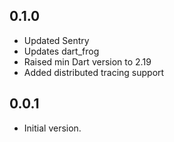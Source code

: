 ## 0.1.0

- Updated Sentry
- Updates dart_frog
- Raised min Dart version to 2.19
- Added distributed tracing support

## 0.0.1

- Initial version.
